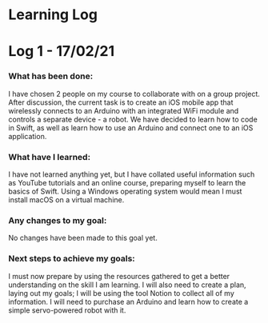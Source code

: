 # Learning Log

# Log 1 - 17/02/21

### What has been done:

I have chosen 2 people on my course to collaborate with on a group project. After discussion, the current task is to create an iOS mobile app that wirelessly connects to an Arduino with an integrated WiFi module and controls a separate device - a robot. We have decided to learn how to code in Swift, as well as learn how to use an Arduino and connect one to an iOS application.

### What have I learned:

I have not learned anything yet, but I have collated useful information such as YouTube tutorials and an online course, preparing myself to learn the basics of Swift. Using a Windows operating system would mean I must install macOS on a virtual machine.

### Any changes to my goal:

No changes have been made to this goal yet.

### Next steps to achieve my goals:

I must now prepare by using the resources gathered to get a better understanding on the skill I am learning. I will also need to create a plan, laying out my goals; I will be using the tool Notion to collect all of my information. I will need to purchase an Arduino and learn how to create a simple servo-powered robot with it.